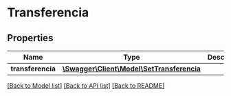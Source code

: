 # Transferencia

## Properties
Name | Type | Description | Notes
------------ | ------------- | ------------- | -------------
**transferencia** | [**\Swagger\Client\Model\SetTransferencia**](SetTransferencia.md) |  | [optional] 

[[Back to Model list]](../README.md#documentation-for-models) [[Back to API list]](../README.md#documentation-for-api-endpoints) [[Back to README]](../README.md)


